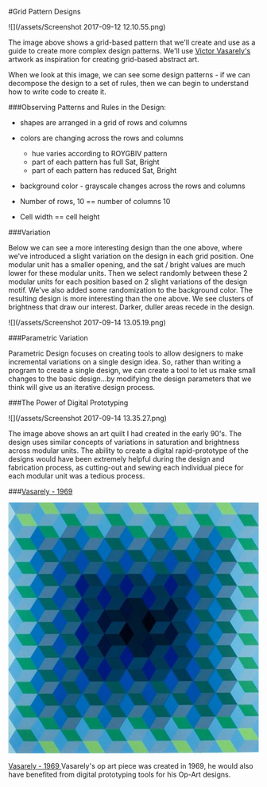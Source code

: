 #Grid Pattern Designs

![](/assets/Screenshot 2017-09-12 12.10.55.png)

The image above shows a grid-based pattern that we'll create and use as a guide to create more complex design patterns.
We'll use [Victor Vasarely's](https://kdoore.gitbooks.io/cs1335/content/vasarely.html) artwork as inspiration for creating grid-based abstract art.

When we look at this image, we can see some design patterns - if we can decompose the design to a set of rules, then we can begin to understand how to write code to create it.

###Observing Patterns and Rules in the Design: 

- shapes are arranged in a grid of rows and columns
- colors are changing across the rows and columns
    - hue varies according to ROYGBIV pattern
    - part of each pattern has full Sat, Bright
    - part of each pattern has reduced Sat, Bright
    
- background color - grayscale changes across the rows and columns

- Number of rows, 10 == number of columns 10
- Cell width == cell height

###Variation

Below we can see a more interesting design than the one above, where we've introduced a slight variation on the design in each grid position.  One modular unit has a smaller opening, and the sat / bright values are much lower for these modular units. Then we select randomly between these 2 modular units for each position based on 2 slight variations of the design motif. We've also added some randomization to the background color.  The resulting design is more interesting than the one above.  We see clusters of brightness that draw our interest.  Darker, duller areas recede in the design.


![](/assets/Screenshot 2017-09-14 13.05.19.png)

###Parametric Variation

Parametric Design focuses on creating tools to allow designers to make incremental variations on a single design idea. So, rather than writing a program to create a single design, we can create a tool to let us make small changes to the basic design...by modifying the design parameters that we think will give us an iterative design process. 

###The Power of Digital Prototyping

![](/assets/Screenshot 2017-09-14 13.35.27.png)

The image above shows an art quilt I had created in the early 90's. The design uses similar concepts of variations in saturation and brightness across modular units.  The ability to create a digital rapid-prototype of the designs would have been extremely helpful during the design and fabrication process, as cutting-out and sewing each individual piece for each modular unit was a tedious process. 

###[Vasarely - 1969 ](http://ncartmuseum.org/art/detail/ion) 

![](/assets/6fe73513013035befd149054d160506c.jpg)

[Vasarely - 1969 ](http://ncartmuseum.org/art/detail/ion) 
Vasarely's op art piece was created in 1969, he would also have benefited from digital prototyping tools for his Op-Art designs. 
